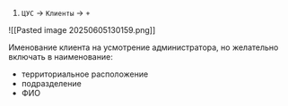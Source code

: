 
1. `ЦУС` -> `Клиенты` -> `+` 

![[Pasted image 20250605130159.png]]

Именование клиента на усмотрение администратора, но желательно включать в наименование:
- территориальное расположение
- подразделение
- ФИО


